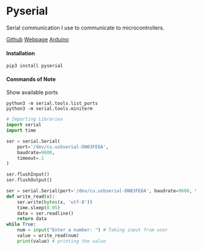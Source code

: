 # Pyserial

Serial communication I use to communicate to microcontrollers.

[Github](https://github.com/bakercp/PacketSerial)
[Webpage](https://pyserial.readthedocs.io/)
[Arduino](https://create.arduino.cc/projecthub/ansh2919/serial-communication-between-python-and-arduino-e7cce0)
#### Installation
```shell
pip3 install pyserial
```
#### Commands of Note
Show available ports
```shell
python3 -m serial.tools.list_ports
python3 -m serial.tools.miniterm
```

```python
# Importing Libraries
import serial
import time

ser = serial.Serial(
    port='/dev/cu.usbserial-DN03FE6A', 
    baudrate=9600, 
    timeout=.1
)

ser.flushInput()
ser.flushOutput()

ser = serial.Serial(port='/dev/cu.usbserial-DN03FE6A', baudrate=9600, timeout=.1)
def write_read(x):
    ser.write(bytes(x, 'utf-8'))
    time.sleep(0.05)
    data = ser.readline()
    return data
while True:
    num = input("Enter a number: ") # Taking input from user
    value = write_read(num)
    print(value) # printing the value
```